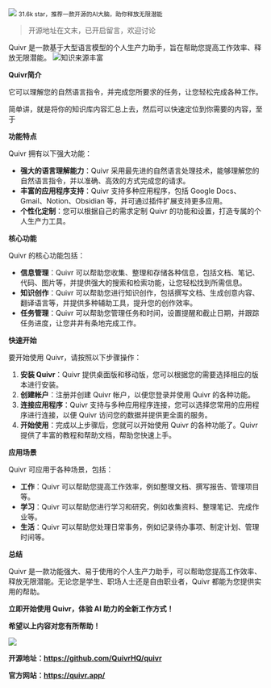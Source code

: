 <img src="/assets/image/240407-quivr-2.png" style="max-width: 70%; height: auto;">
<small>31.6k star，推荐一款开源的AI大脑，助你释放无限潜能</small>

>开源地址在文末，已开启留言，欢迎讨论

Quivr 是一款基于大型语言模型的个人生产力助手，旨在帮助您提高工作效率、释放无限潜能。
![知识来源丰富](/assets/image/240407-quivr-1.png)


**Quivr简介**

它可以理解您的自然语言指令，并完成您所要求的任务，让您轻松完成各种工作。

简单讲，就是将你的知识库内容汇总上去，然后可以快速定位到你需要的内容，至于


**功能特点**

Quivr 拥有以下强大功能：

* **强大的语言理解能力**：Quivr 采用最先进的自然语言处理技术，能够理解您的自然语言指令，并以准确、高效的方式完成您的请求。
* **丰富的应用程序支持**：Quivr 支持多种应用程序，包括 Google Docs、Gmail、Notion、Obsidian 等，并可通过插件扩展支持更多应用。
* **个性化定制**：您可以根据自己的需求定制 Quivr 的功能和设置，打造专属的个人生产力工具。

**核心功能**

Quivr 的核心功能包括：

* **信息管理**：Quivr 可以帮助您收集、整理和存储各种信息，包括文档、笔记、代码、图片等，并提供强大的搜索和检索功能，让您轻松找到所需信息。
* **知识创作**：Quivr 可以帮助您进行知识创作，包括撰写文档、生成创意内容、翻译语言等，并提供多种辅助工具，提升您的创作效率。
* **任务管理**：Quivr 可以帮助您管理任务和时间，设置提醒和截止日期，并跟踪任务进度，让您井井有条地完成工作。

**快速开始**

要开始使用 Quivr，请按照以下步骤操作：

1. **安装 Quivr**：Quivr 提供桌面版和移动版，您可以根据您的需要选择相应的版本进行安装。
2. **创建帐户**：注册并创建 Quivr 帐户，以便您登录并使用 Quivr 的各种功能。
3. **连接应用程序**：Quivr 支持与多种应用程序连接，您可以选择您常用的应用程序进行连接，以便 Quivr 访问您的数据并提供更全面的服务。
4. **开始使用**：完成以上步骤后，您就可以开始使用 Quivr 的各种功能了。Quivr 提供了丰富的教程和帮助文档，帮助您快速上手。

**应用场景**

Quivr 可应用于各种场景，包括：

* **工作**：Quivr 可以帮助您提高工作效率，例如整理文档、撰写报告、管理项目等。
* **学习**：Quivr 可以帮助您进行学习和研究，例如收集资料、整理笔记、完成作业等。
* **生活**：Quivr 可以帮助您处理日常事务，例如记录待办事项、制定计划、管理时间等。

**总结**

Quivr 是一款功能强大、易于使用的个人生产力助手，可以帮助您提高工作效率、释放无限潜能。无论您是学生、职场人士还是自由职业者，Quivr 都能为您提供实用的帮助。

**立即开始使用 Quivr，体验 AI 助力的全新工作方式！**

**希望以上内容对您有所帮助！**


![](/assets/image/240407-quivr-2.png)


**开源地址：https://github.com/QuivrHQ/quivr**

**官方网站：https://quivr.app/**